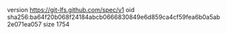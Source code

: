 version https://git-lfs.github.com/spec/v1
oid sha256:ba64f20b068f24184abcb0666830849e6d859ca4cf59fea6b0a5ab2e071ea057
size 1754
